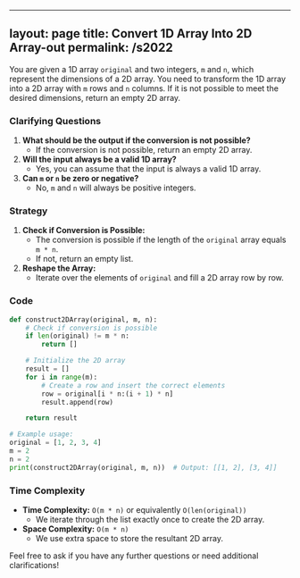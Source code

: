 
---
layout: page
title:  Convert 1D Array Into 2D Array-out
permalink: /s2022
---
You are given a 1D array `original` and two integers, `m` and `n`, which represent the dimensions of a 2D array. You need to transform the 1D array into a 2D array with `m` rows and `n` columns. If it is not possible to meet the desired dimensions, return an empty 2D array.

### Clarifying Questions
1. **What should be the output if the conversion is not possible?**
   - If the conversion is not possible, return an empty 2D array.
2. **Will the input always be a valid 1D array?**
   - Yes, you can assume that the input is always a valid 1D array.
3. **Can `m` or `n` be zero or negative?**
   - No, `m` and `n` will always be positive integers.

### Strategy
1. **Check if Conversion is Possible:**
   - The conversion is possible if the length of the `original` array equals `m * n`.
   - If not, return an empty list.
2. **Reshape the Array:**
   - Iterate over the elements of `original` and fill a 2D array row by row.

### Code
```python
def construct2DArray(original, m, n):
    # Check if conversion is possible
    if len(original) != m * n:
        return []

    # Initialize the 2D array
    result = []
    for i in range(m):
        # Create a row and insert the correct elements
        row = original[i * n:(i + 1) * n]
        result.append(row)

    return result

# Example usage:
original = [1, 2, 3, 4]
m = 2
n = 2
print(construct2DArray(original, m, n))  # Output: [[1, 2], [3, 4]]
```

### Time Complexity
- **Time Complexity:** `O(m * n)` or equivalently `O(len(original))`
  - We iterate through the list exactly once to create the 2D array.
- **Space Complexity:** `O(m * n)`
  - We use extra space to store the resultant 2D array.

Feel free to ask if you have any further questions or need additional clarifications!